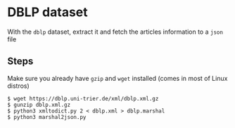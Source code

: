 # DBLP dataset

With the `dblp` dataset, extract it and fetch the articles information to a `json` file

## Steps

Make sure you already have `gzip` and `wget` installed (comes in most of Linux distros)

```
$ wget https://dblp.uni-trier.de/xml/dblp.xml.gz
$ gunzip dblp.xml.gz
$ python3 xmltodict.py 2 < dblp.xml > dblp.marshal
$ python3 marshal2json.py
```